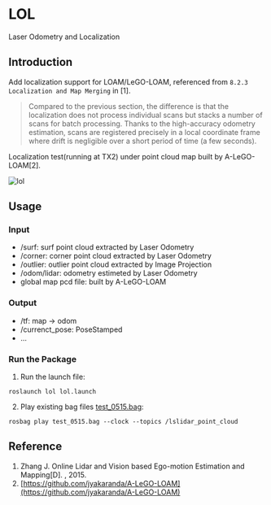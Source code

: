 # LOL

Laser Odometry and Localization

## Introduction

Add localization support for LOAM/LeGO-LOAM, referenced from `8.2.3 Localization and Map Merging` in [1].

> Compared to the previous section, the difference is that the localization does not process individual scans but stacks a number of scans for batch processing. Thanks to the high-accuracy
odometry estimation, scans are registered precisely in a local coordinate frame where drift is
negligible over a short period of time (a few seconds).

Localization test(running at TX2) under point cloud map built by A-LeGO-LOAM[2].

![lol](./img/lol_test0515.gif)

## Usage

### Input

- /surf: surf point cloud extracted by Laser Odometry
- /corner: corner point cloud extracted by Laser Odometry
- /outlier: outlier point cloud extracted by Image Projection
- /odom/lidar: odometry estimeted by Laser Odometry
- global map pcd file: built by A-LeGO-LOAM

### Output

- /tf: map -> odom
- /currenct_pose: PoseStamped
- ...

### Run the Package

1. Run the launch file:
```
roslaunch lol lol.launch
```

2. Play existing bag files [test_0515.bag](https://drive.google.com/file/d/1Y6KR9FUQggcyhvGsnkv7zpYQGvc7dQR_/view?usp=sharing):
```
rosbag play test_0515.bag --clock --topics /lslidar_point_cloud
```

## Reference

1. Zhang J. Online Lidar and Vision based Ego-motion Estimation and Mapping[D]. , 2015.
2. [https://github.com/jyakaranda/A-LeGO-LOAM](https://github.com/jyakaranda/A-LeGO-LOAM)

